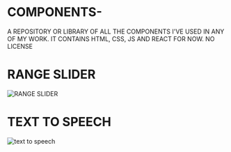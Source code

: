 # COMPONENTS-
A REPOSITORY OR LIBRARY OF ALL THE COMPONENTS I'VE USED IN ANY OF MY WORK. IT CONTAINS HTML, CSS, JS AND REACT FOR NOW. NO LICENSE 

# RANGE SLIDER

![RANGE SLIDER](https://github.com/HassanRasool1/COMPONENTS-/assets/109318661/76f2b828-3081-4cb6-806d-1be446437afa)

# TEXT TO SPEECH

![text to speech](https://github.com/HassanRasool1/COMPONENTS-/assets/109318661/f4e8b5da-6966-4b4f-9538-4578e2faa011)
